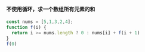 #### 不使用循环，求一个数组所有元素的和

```js
const nums = [5,1,3,2,4];
function f(i) {
  return i >= nums.length ? 0 : nums[i] + f(i + 1)
}
f(0)
```